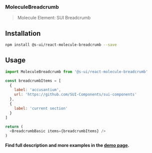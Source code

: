
### MoleculeBreadcrumb

> Molecule Element: SUI Breadcrumb

## Installation

```sh
npm install @s-ui/react-molecule-breadcrumb --save
```

## Usage

```js
import MoleculeBreadcrumb from '@s-ui/react-molecule-breadcrumb'

const breadcrumbItems = [
  {
    label: 'accusantium',
    url: 'https://github.com/SUI-Components/sui-components'
  },
  {
    label: 'current section'
  }
]

return (
  <BreadcrumbBasic items={breadcrumbItems} />
)

```

**Find full description and more examples in the [demo page](https://sui-components.now.sh/workbench/molecule/breadcrumb).**
